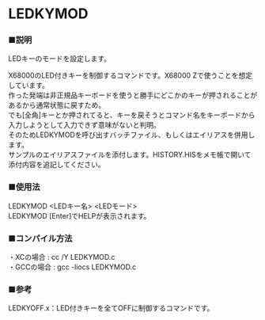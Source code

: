 # LEDKYMOD
### ■説明
LEDキーのモードを設定します。

X68000のLED付きキーを制御するコマンドです。X68000 Zで使うことを想定しています。<br>
作った発端は非正規品キーボードを使うと勝手にどこかのキーが押されることがあるから通常状態に戻すため。<br>
でも[全角]キーとか押されてると、キーを戻そうとコマンド名をキーボードから入力しようとして入力できず意味がないと判明。<br>
そのためLEDKYMODを呼び出すバッチファイル、もしくはエイリアスを併用します。<br>
サンプルのエイリアスファイルを添付します。HISTORY.HISをメモ帳で開いて添付内容を追記してください。

### ■使用法
LEDKYMOD <LEDキー名> <LEDモード><br>
LEDKYMOD [Enter]でHELPが表示されます。

### ■コンパイル方法
・XCの場合 : cc /Y LEDKYMOD.c<br>
・GCCの場合 : gcc -liocs LEDKYMOD.c

### ■参考
LEDKYOFF.x：LED付きキーを全てOFFに制御するコマンドです。
